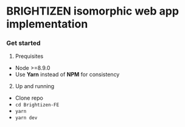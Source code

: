# BRIGHTIZEN isomorphic web app implementation

### Get started
1. Prequisites
  * Node >=8.9.0
  * Use **Yarn** instead of **NPM** for consistency

2. Up and running
  * Clone repo
  * `cd Brightizen-FE`
  * `yarn`
  * `yarn dev`
